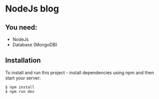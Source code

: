 # NodeJs blog


## You need:
- NodeJs
- Database (MongoDB)

## Installation
To install and run this project - install dependencies using npm and then start your server:

```
$ npm install
$ npm run dev
```

